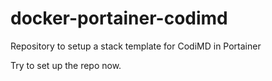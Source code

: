# docker-portainer-codimd
Repository to setup a stack template for CodiMD in Portainer

Try to set up the repo now. 
